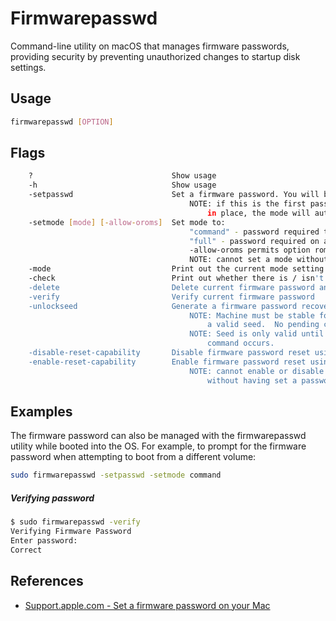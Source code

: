# Firmwarepasswd

Command-line utility on macOS that manages firmware passwords, providing security by preventing unauthorized changes to startup disk settings.

## Usage

```bash
firmwarepasswd [OPTION]
```

## Flags

```bash
    ?                               Show usage
    -h                              Show usage
    -setpasswd                      Set a firmware password. You will be promted for passwords as needed.
                                        NOTE: if this is the first password set, and no mode is
                                            in place, the mode will automatically be set to "command"
    -setmode [mode] [-allow-oroms]  Set mode to:
                                        "command" - password required to change boot disk
                                        "full" - password required on all startups
                                        -allow-oroms permits option roms execution
                                        NOTE: cannot set a mode without having set a password
    -mode                           Print out the current mode setting
    -check                          Print out whether there is / isn't a firmware password is set
    -delete                         Delete current firmware password and mode setting
    -verify                         Verify current firmware password
    -unlockseed                     Generate a firmware password recovery key
                                        NOTE: Machine must be stable for this command to generate
                                            a valid seed.  No pending changes that need a restart.
                                        NOTE: Seed is only valid until the next time a firmware password
                                            command occurs.
    -disable-reset-capability       Disable firmware password reset using unlockseed
    -enable-reset-capability        Enable firmware password reset using unlockseed
                                        NOTE: cannot enable or disable firmware password reset
                                            without having set a password
```

## Examples

The firmware password can also be managed with the firmwarepasswd utility while booted into the OS. For example, to prompt for the firmware password when attempting to boot from a different volume:

```bash
sudo firmwarepasswd -setpasswd -setmode command
```

##### Verifying password

```bash
$ sudo firmwarepasswd -verify
Verifying Firmware Password
Enter password:
Correct
```

## References

- [Support.apple.com - Set a firmware password on your Mac](https://support.apple.com/en-us/HT204455)
